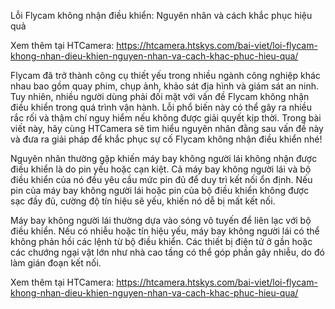 Lỗi Flycam không nhận điều khiển: Nguyên nhân và cách khắc phục hiệu quả

Xem thêm tại HTCamera: https://htcamera.htskys.com/bai-viet/loi-flycam-khong-nhan-dieu-khien-nguyen-nhan-va-cach-khac-phuc-hieu-qua/

Flycam đã trở thành công cụ thiết yếu trong nhiều ngành công nghiệp khác nhau bao gồm quay phim, chụp ảnh, khảo sát địa hình và giám sát an ninh. Tuy nhiên, nhiều người dùng phải đối mặt với vấn đề Flycam không nhận điều khiển trong quá trình vận hành. Lỗi phổ biến này có thể gây ra nhiều rắc rối và thậm chí nguy hiểm nếu không được giải quyết kịp thời. Trong bài viết này, hãy cùng HTCamera sẽ tìm hiểu nguyên nhân đằng sau vấn đề này và đưa ra giải pháp để khắc phục sự cố Flycam không nhận điều khiển nhé!

Nguyên nhân thường gặp khiến máy bay không người lái không nhận được điều khiển là do pin yếu hoặc cạn kiệt. Cả máy bay không người lái và bộ điều khiển của nó đều yêu cầu mức pin đủ để duy trì kết nối ổn định. Nếu pin của máy bay không người lái hoặc pin của bộ điều khiển không được sạc đầy đủ, cường độ tín hiệu sẽ yếu, khiến nó dễ bị mất kết nối.

Máy bay không người lái thường dựa vào sóng vô tuyến để liên lạc với bộ điều khiển. Nếu có nhiễu hoặc tín hiệu yếu, máy bay không người lái có thể không phản hồi các lệnh từ bộ điều khiển. Các thiết bị điện tử ở gần hoặc các chướng ngại vật lớn như nhà cao tầng có thể góp phần gây nhiễu, do đó làm gián đoạn kết nối.

Xem thêm tại HTCamera: https://htcamera.htskys.com/bai-viet/loi-flycam-khong-nhan-dieu-khien-nguyen-nhan-va-cach-khac-phuc-hieu-qua/

